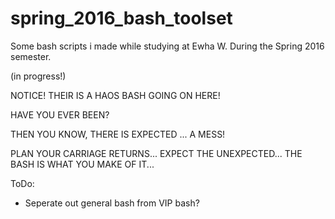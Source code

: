 # spring_2016_bash_toolset

Some bash scripts i made while studying at Ewha W. During the Spring 2016 semester.

(in progress!)

NOTICE! THEIR IS A HAOS BASH GOING ON HERE!

HAVE YOU EVER BEEN?

THEN YOU KNOW, THERE IS EXPECTED ... A MESS!

PLAN YOUR CARRIAGE RETURNS...
EXPECT THE UNEXPECTED...
THE BASH IS WHAT YOU MAKE OF IT...

ToDo:

* Seperate out general bash from VIP bash? 
